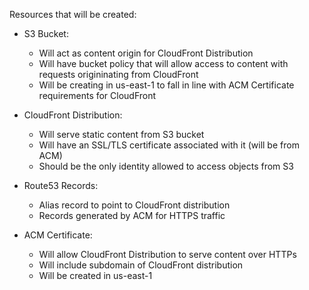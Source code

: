 Resources that will be created:

- S3 Bucket:
    - Will act as content origin for CloudFront Distribution
    - Will have bucket policy that will allow access to content with requests origininating from CloudFront
    - Will be creating in us-east-1 to fall in line with ACM Certificate requirements for CloudFront

- CloudFront Distribution:
    - Will serve static content from S3 bucket
    - Will have an SSL/TLS certificate associated with it (will be from ACM)
    - Should be the only identity allowed to access objects from S3
- Route53 Records:
    - Alias record to point to CloudFront distribution
    - Records generated by ACM for HTTPS traffic
- ACM Certificate:
    - Will allow CloudFront Distribution to serve content over HTTPs
    - Will include subdomain of CloudFront distribution
    - Will be created in us-east-1
